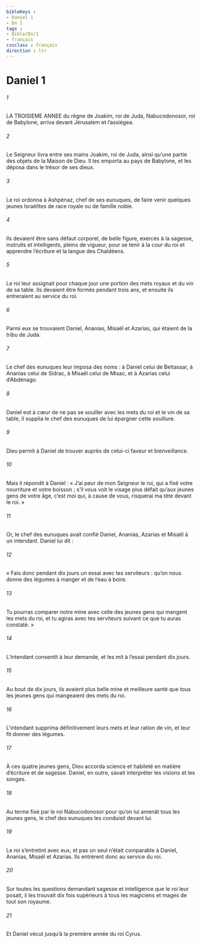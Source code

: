 ```yaml
---
bibleKeys : 
- Daniel 1
- Dn 1
tags : 
- Bible/Dn/1
- français
cssclass : français
direction : ltr
---
```


# Daniel 1

###### 1
LA TROISIEME ANNEE du règne de Joakim, roi de Juda, Nabucodonosor, roi de Babylone, arriva devant Jérusalem et l’assiégea.
###### 2
Le Seigneur livra entre ses mains Joakim, roi de Juda, ainsi qu’une partie des objets de la Maison de Dieu. Il les emporta au pays de Babylone, et les déposa dans le trésor de ses dieux.
###### 3
Le roi ordonna à Ashpénaz, chef de ses eunuques, de faire venir quelques jeunes Israélites de race royale ou de famille noble.
###### 4
Ils devaient être sans défaut corporel, de belle figure, exercés à la sagesse, instruits et intelligents, pleins de vigueur, pour se tenir à la cour du roi et apprendre l’écriture et la langue des Chaldéens.
###### 5
Le roi leur assignait pour chaque jour une portion des mets royaux et du vin de sa table. Ils devaient être formés pendant trois ans, et ensuite ils entreraient au service du roi.
###### 6
Parmi eux se trouvaient Daniel, Ananias, Misaël et Azarias, qui étaient de la tribu de Juda.
###### 7
Le chef des eunuques leur imposa des noms : à Daniel celui de Beltassar, à Ananias celui de Sidrac, à Misaël celui de Misac, et à Azarias celui d’Abdénago.
###### 8
Daniel eut à cœur de ne pas se souiller avec les mets du roi et le vin de sa table, il supplia le chef des eunuques de lui épargner cette souillure.
###### 9
Dieu permit à Daniel de trouver auprès de celui-ci faveur et bienveillance.
###### 10
Mais il répondit à Daniel : « J’ai peur de mon Seigneur le roi, qui a fixé votre nourriture et votre boisson ; s’il vous voit le visage plus défait qu’aux jeunes gens de votre âge, c’est moi qui, à cause de vous, risquerai ma tête devant le roi. »
###### 11
Or, le chef des eunuques avait confié Daniel, Ananias, Azarias et Misaël à un intendant. Daniel lui dit :
###### 12
« Fais donc pendant dix jours un essai avec tes serviteurs : qu’on nous donne des légumes à manger et de l’eau à boire.
###### 13
Tu pourras comparer notre mine avec celle des jeunes gens qui mangent les mets du roi, et tu agiras avec tes serviteurs suivant ce que tu auras constaté. »
###### 14
L’intendant consentit à leur demande, et les mit à l’essai pendant dix jours.
###### 15
Au bout de dix jours, ils avaient plus belle mine et meilleure santé que tous les jeunes gens qui mangeaient des mets du roi.
###### 16
L’intendant supprima définitivement leurs mets et leur ration de vin, et leur fit donner des légumes.
###### 17
À ces quatre jeunes gens, Dieu accorda science et habileté en matière d’écriture et de sagesse. Daniel, en outre, savait interpréter les visions et les songes.
###### 18
Au terme fixé par le roi Nabucodonosor pour qu’on lui amenât tous les jeunes gens, le chef des eunuques les conduisit devant lui.
###### 19
Le roi s’entretint avec eux, et pas un seul n’était comparable à Daniel, Ananias, Misaël et Azarias. Ils entrèrent donc au service du roi.
###### 20
Sur toutes les questions demandant sagesse et intelligence que le roi leur posait, il les trouvait dix fois supérieurs à tous les magiciens et mages de tout son royaume.
###### 21
Et Daniel vécut jusqu’à la première année du roi Cyrus.
